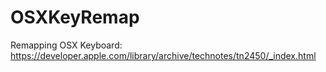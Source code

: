 # OSXKeyRemap
Remapping OSX Keyboard: https://developer.apple.com/library/archive/technotes/tn2450/_index.html
